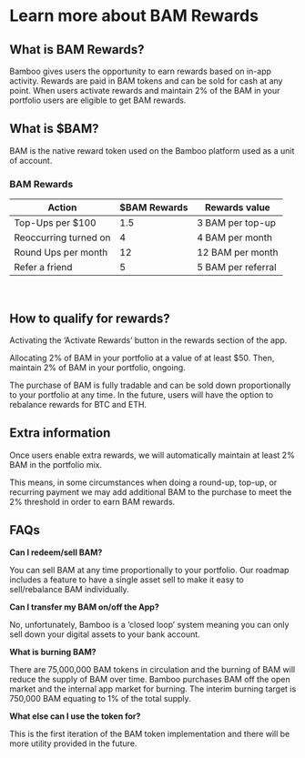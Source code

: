 # Learn more about BAM Rewards

## What is BAM Rewards?

Bamboo gives users the opportunity to earn rewards based on in-app activity. Rewards are paid in BAM tokens and can be sold for cash at any point. When users activate rewards and maintain 2% of the BAM in your portfolio users are eligible to get BAM rewards.

## What is $BAM?

BAM is the native reward token used on the Bamboo platform used as a unit of account.

### BAM Rewards

|Action|$BAM Rewards|Rewards value|
|------|------------|-------------|
|Top-Ups per $100|1.5|3 BAM per top-up|
|Reoccurring turned on|4|4 BAM per month|
|Round Ups per month|12|12 BAM per month|
|Refer a friend|5|5 BAM per referral|

&nbsp;

## How to qualify for rewards?

Activating the ‘Activate Rewards’ button in the rewards section of the app.

Allocating 2% of BAM in your portfolio at a value of at least $50. Then, maintain 2% of BAM in your portfolio, ongoing.

The purchase of BAM is fully tradable and can be sold down proportionally to your portfolio at any time. In the future, users will have the option to rebalance rewards for BTC and ETH.

## Extra information

Once users enable extra rewards, we will automatically maintain at least 2% BAM in the portfolio mix.

This means, in some circumstances when doing a round-up, top-up, or recurring payment we may add additional BAM to the purchase to meet the 2% threshold in order to earn BAM rewards.

## FAQs

**Can I redeem/sell BAM?**

You can sell BAM at any time proportionally to your portfolio. Our roadmap includes a feature to have a single asset sell to make it easy to sell/rebalance BAM individually.

**Can I transfer my BAM on/off the App?**

No, unfortunately, Bamboo is a ‘closed loop’ system meaning you can only sell down your digital assets to your bank account.

**What is burning BAM?**

There are 75,000,000 BAM tokens in circulation and the burning of BAM will reduce the supply of BAM over time. Bamboo purchases BAM off the open market and the internal app market for burning. The interim burning target is 750,000 BAM equating to 1% of the total supply.

**What else can I use the token for?**

This is the first iteration of the BAM token implementation and there will be more utility provided in the future.
